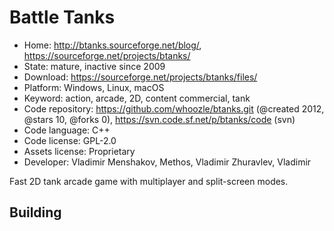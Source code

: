 # Battle Tanks

- Home: http://btanks.sourceforge.net/blog/, https://sourceforge.net/projects/btanks/
- State: mature, inactive since 2009
- Download: https://sourceforge.net/projects/btanks/files/
- Platform: Windows, Linux, macOS
- Keyword: action, arcade, 2D, content commercial, tank
- Code repository: https://github.com/whoozle/btanks.git (@created 2012, @stars 10, @forks 0), https://svn.code.sf.net/p/btanks/code (svn)
- Code language: C++
- Code license: GPL-2.0
- Assets license: Proprietary
- Developer: Vladimir Menshakov, Methos, Vladimir Zhuravlev, Vladimir

Fast 2D tank arcade game with multiplayer and split-screen modes.

## Building


